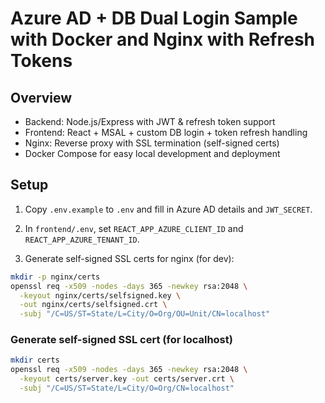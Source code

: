 # Azure AD + DB Dual Login Sample with Docker and Nginx with Refresh Tokens

## Overview
- Backend: Node.js/Express with JWT & refresh token support
- Frontend: React + MSAL + custom DB login + token refresh handling
- Nginx: Reverse proxy with SSL termination (self-signed certs)
- Docker Compose for easy local development and deployment

## Setup

1. Copy `.env.example` to `.env` and fill in Azure AD details and `JWT_SECRET`.

2. In `frontend/.env`, set `REACT_APP_AZURE_CLIENT_ID` and `REACT_APP_AZURE_TENANT_ID`.

3. Generate self-signed SSL certs for nginx (for dev):

```bash
mkdir -p nginx/certs
openssl req -x509 -nodes -days 365 -newkey rsa:2048 \
  -keyout nginx/certs/selfsigned.key \
  -out nginx/certs/selfsigned.crt \
  -subj "/C=US/ST=State/L=City/O=Org/OU=Unit/CN=localhost"

```
### Generate self-signed SSL cert (for localhost)

```bash
mkdir certs
openssl req -x509 -nodes -days 365 -newkey rsa:2048 \
  -keyout certs/server.key -out certs/server.crt \
  -subj "/C=US/ST=State/L=City/O=Org/CN=localhost"






